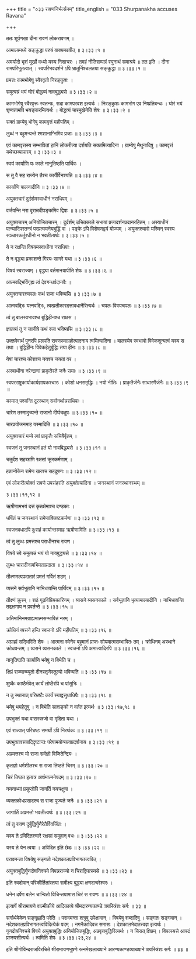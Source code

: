 +++
title = "०३३ रावणनिर्भर्त्सनम्"
title_english = "033 Shurpanakha accuses Ravana"

+++


ततः शूर्पणखा दीना रावणं लोकरावणम् ।  

आमात्यमध्ये सङ्क्रुद्धा परुषं वाक्यमब्रवीत्  ॥  ३।३३।१  ॥   

अमर्यादो भृशं मूर्खो वध्यो यस्य निशाचरः । तमहं नीतिसम्पन्नं रघुनाथं
समाश्रये  ॥  तत इति । दीना रामपरिभूतत्वात् । स्वपरिभवदर्शने ऽपि
भ्रातुर्निश्चलतया सङ्क्रुद्धा  ॥  ३।३३।१  ॥   

  

प्रमत्तः कामभोगेषु स्वैरवृतो निरङ्कुशः ।  

समुत्पन्नं भयं घोरं बोद्धव्यं नावबुद्ध्यसे  ॥  ३।३३।२  ॥   

कामभोगेषु स्वैरवृत्तः स्वतन्त्रः, सदा कामपरवश इत्यर्थः । निरङ्कुशः
कामभोग एव निष्प्रतिबन्धः । घोरं भयं शृण्वतामपि भयङ्करमित्यर्थः ।
बोद्धव्यं चारमुखेनेति शेषः  ॥  ३।३३।२  ॥   

  

सक्तं ग्राम्येषु भोगेषु कामवृत्तं महीपतिम् ।  

लुब्धं न बहुमन्यन्ते श्मशानाग्निमिव प्रजाः  ॥  ३।३३।३  ॥   

एवं कामवृत्तस्य सम्भावितां हानिं लोकरीत्या दर्शयति सक्तमित्यादिना ।
ग्राम्येषु मैथुनादिषु । कामवृत्तं यथेच्छव्यापारम्  ॥  ३।३३।३  ॥   

  

स्वयं कार्याणि यः काले नानुतिष्ठति पार्थिवः ।  

स तु वै सह राज्येन तैश्च कार्यैर्विनश्यति  ॥  ३।३३।४  ॥   

कार्याणि पालनादीनि  ॥  ३।३३।४  ॥   

  

अयुक्तचारं दुर्दर्शमस्वाधीनं नराधिपम् ।  

वर्जयन्ति नरा दूरान्नदीपङ्कमिव द्विपाः  ॥  ३।३३।५  ॥   

अयुक्तचारम् अनियोजितचारम् । दुर्दर्शम् उचितकाले सभायां
प्रजादर्शनप्रदानरहितम् । अस्वाधीनं पत्न्यादिपरतन्त्रं
परप्रत्ययनेयबुद्धिं वा । पङ्के ऽपि विशेषणद्वयं योज्यम् । अयुक्तश्चारो
यस्मिन् स्वस्य सञ्चारकर्तुरधीनो न भवतीत्यर्थः  ॥  ३।३३।५  ॥   

  

ये न रक्षन्ति विषयमस्वाधीना नराधिपाः ।  

ते न वृद्ध्या प्रकाशन्ते गिरयः सागरे यथा  ॥  ३।३३।६  ॥   

विषयं स्वराज्यम् । वृद्ध्या वर्तमानयापीति शेषः  ॥  ३।३३।६  ॥   

  

आत्मवद्भिर्विगृह्य त्वं देवगन्धर्वदानवैः ।  

अयुक्तचारश्चपलः कथं राजा भविष्यसि  ॥  ३।३३।७  ॥   

आत्मवद्भिः यत्नवद्भिः, त्वत्प्रतीकारदत्तावधानैरित्यर्थः । चपलः विषयचपलः
 ॥  ३।३३।७  ॥   

  

त्वं तु बालस्वभावश्च बुद्धिहीनश्च राक्षस ।  

ज्ञातव्यं तु न जानीषे कथं रजा भविष्यसि  ॥  ३।३३।८  ॥   

उक्तमेवार्थं पुनरपि प्रलपति रावणस्याग्रहोत्पादनाय त्वमित्यादिना ।
बालस्येव स्वभावो विवेकशून्यत्वं यस्य स तथा । बुद्धिहीनः
विवेकहेतुर्बुद्धिः तया हीनः  ॥  ३।३३।८  ॥   

  

येषां चारश्च कोशश्च नयश्च जयतां वर ।  

अस्वाधीना नरेन्द्राणां प्राकृतैस्ते जनैः समाः  ॥  ३।३३।९  ॥   

स्वपरराष्ट्रकार्याकार्यज्ञापकश्चारः । कोशो धनसमृद्धिः । नयो नीतिः ।
प्राकृतैर्जनैः साधारणैर्जनैः  ॥  ३।३३।९  ॥   

  

यस्मात् पश्यन्ति दूरस्थान् सर्वानर्थान्नराधिपाः ।  

चारेण तस्मादुच्यन्ते राजानो दीर्घचक्षुषः  ॥  ३।३३।१०  ॥   

चारप्रयोजनमाह यस्मादिति  ॥  ३।३३।१०  ॥   

  

अयुक्तचारं मन्ये त्वां प्राकृतैः सचिवैर्वृतम् ।  

स्वजनं तु जनस्थानं हतं यो नावबिद्ध्यसे  ॥  ३।३३।११  ॥   

चतुर्दश सहस्राणि रक्षसां क्रूरकर्मणाम् ।  

हतान्येकेन रामेण खरश्च सहदूषणः  ॥  ३।३३।१२  ॥   

एवं लोकरीत्योक्तं रावणे उपसंहरति अयुक्तेत्यादिना । जनस्थानं जनस्थानस्थम्
 ॥   

३।३३।११,१२  ॥   

  

ऋषीणामभयं दत्तं कृतक्षेमाश्च दण्डकाः ।  

धर्षितं च जनस्थानं रामेणाक्लिष्टकर्मणा  ॥  ३।३३।१३  ॥   

स्वजनवधादपि दुःसहं कार्यान्तरमाह ऋषीणामिति  ॥  ३।३३।१३  ॥   

  

त्वं तु लुब्धः प्रमत्तश्च पराधीनश्च रावण ।  

विषये स्वे समुत्पन्नं भयं यो नावबुद्ध्यसे  ॥  ३।३३।१४  ॥   

लुब्धः चारादीनामभिमताप्रदाता  ॥  ३।३३।१४  ॥   

  

तीक्ष्णमल्पप्रदातारं प्रमत्तं गर्वितं शठम् ।  

व्यसने सर्वभूतानि नाभिधावन्ति पार्थिवम्  ॥  ३।३३।१५  ॥   

तीक्ष्णं क्रूरम् । शठं गूढविप्रियकारिणम् । व्यसने व्यसनकाले । सर्वभूतानि
भृत्यामात्यादीनि । नाभिधावन्ति तद्रक्षणाय न प्रवर्तन्ते  ॥  ३।३३।१५  ॥   

  

अतिमानिनमग्राह्यमात्मसम्भावितं नरम् ।  

क्रोधिनं व्यसने हन्ति स्वजनो ऽपि महीपतिम्  ॥  ३।३३।१६  ॥   

अग्राह्यं सद्भिरिति शेषः । आत्मना स्वेनैव बहुमानं प्राप्तः
सोयमात्मसम्भावितः तम् । क्रोधिनम् अस्थाने क्रोधवन्तम् । व्यसने व्यसनकाले
। स्वजनो ऽपि अमात्यादिरपि  ॥  ३।३३।१६  ॥   

  

नानुतिष्ठति कार्याणि भयेषु न बिभेति च ।  

क्षिप्रं राज्याच्च्युतो दीनस्तृणैस्तुल्यो भविष्यति  ॥  ३।३३।१७  ॥   

शुष्कैः काष्ठैर्भवेत् कार्यं लोष्ठैरपि च पांसुभिः ।  

न तु स्थानात् परिभ्रष्टैः कार्यं स्याद्वसुधाधिपैः  ॥  ३।३३।१८  ॥   

भयेषु भयहेतुषु । न बिभेति साशङ्को न वर्तत इत्यर्थः  ॥  ३।३३।१७,१८  ॥   

  

उपभुक्तं यथा वासस्स्रजो वा मृदिता यथा ।  

एवं राज्यात् परिभ्रष्टः समर्थो ऽपि निरर्थकः  ॥  ३।३३।१९  ॥   

उपभुक्तवस्त्रादिदृष्टान्तः परेषामयोग्यत्वप्रदर्शनाय  ॥  ३।३३।१९  ॥   

  

अप्रमत्तश्च यो राजा सर्वज्ञो विजितेन्द्रियः ।  

कृतज्ञो धर्मशीलश्च स राजा तिष्ठते चिरम्  ॥  ३।३३।२०  ॥   

चिरं तिष्ठत इत्यत्र आर्षमात्मनेपदम्  ॥  ३।३३।२०  ॥   

  

नयनाभ्यां प्रसुप्तोपि जागर्ति नयचक्षुषा ।  

व्यक्तक्रोधप्रसादश्च स राजा पूज्यते जनैः  ॥  ३।३३।२१  ॥   

जागार्ति अप्रमत्तो भवतीत्यर्थः  ॥  ३।३३।२१  ॥   

  

त्वं तु रावण दुर्बुद्धिर्गुणैरेतैर्विवर्जितः ।  

यस्य ते ऽविदितश्चारै रक्षसां समुहान् वधः  ॥  ३।३३।२२  ॥   

यस्य ते येन त्वया । अविदित इति छेदः  ॥  ३।३३।२२  ॥   

  

परावमन्ता विषयेषु सङ्गतो नदेशकालप्रविभागतत्त्ववित् ।  

अयुक्तबुद्धिर्गुणदोषनिश्चये विपन्नराज्यो न चिराद्विपत्स्यसे  ॥  ३।३३।२३
 ॥   

इति स्वदोषान् परिकीर्तितांस्तया समीक्ष्य बुद्ध्या क्षणदाचरेश्वरः ।  

धनेन दर्पेण बलेन चान्वितो विचिन्तयामास चिरं स रावणः  ॥  ३।३३।२४  ॥   

इत्यार्षे श्रीरामायणे वाल्मीकीये आदिकाव्ये श्रीमदारण्यकाण्डे
त्रयस्त्रिंशः सर्गः  ॥  ३३  ॥   

सर्गार्थमेकेन सङ्गृह्णाति परेति । परावमन्ता शत्रुषु उपेक्षावान् ।
विषयेषु शब्दादिषु । सङ्गतः सङ्गवान् । नदेशकालप्रविभागतत्त्वविदित्येकं
पदम् । नगनैकादिवन्न समासः । देशकालभेदातत्त्वज्ञ इत्यर्थः । गुणदोषनिश्चये
विषये अयुक्तबुद्धिः अनियोजितबुद्धिः, अप्रवृत्तबुद्धिरित्यर्थः । न चिरात्
क्षिप्रम् । विपत्स्यसे आपदं प्राप्स्यसीत्यर्थः । त्वमिति शेषः  ॥ 
३।३३।२३,२४  ॥   

इति श्रीगोविन्दराजविरचिते श्रीरामायणभूषणे रत्नमेखलाख्याने
आरण्यकाण्डव्याख्याने त्रयस्त्रिंशः सर्गः  ॥  ३३  ॥   


